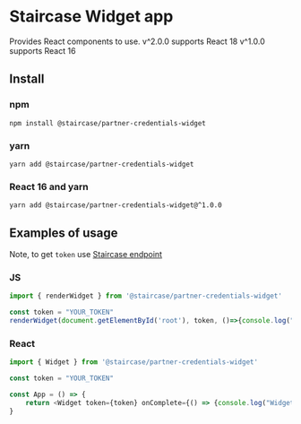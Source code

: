 # Staircase Widget app
Provides React components to use.
v^2.0.0 supports React 18
v^1.0.0 supports React 16

## Install

### npm 

```npm install @staircase/partner-credentials-widget```

### yarn 

```yarn add @staircase/partner-credentials-widget```

### React 16 and yarn

```yarn add @staircase/partner-credentials-widget@^1.0.0```



## Examples of usage

Note, to get `token` use  [Staircase endpoint](https://api.staircase.co/docs/Mortgage%20Products/Borrower/Employment/partnerWidgetToken#root)

### JS
```js
import { renderWidget } from '@staircase/partner-credentials-widget'

const token = "YOUR_TOKEN"
renderWidget(document.getElementById('root'), token, ()=>{console.log("Widget worked"), ()=>{console.log("Widget Error")}})
```

### React
```js
import { Widget } from '@staircase/partner-credentials-widget'

const token = "YOUR_TOKEN"

const App = () => {
    return <Widget token={token} onComplete={() => {console.log("Widget worked")} onError={()=>{}}}/>
}
```
